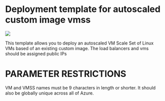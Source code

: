 # Deployment template for autoscaled custom image vmss

<a href="https://portal.azure.com/#create/Microsoft.Template/uri/https%3A%2F%2Fraw.githubusercontent.com%2signiant%2Fazure-vmss-linux-custom%2Fmaster%2Fazuredeploy.json" target="_blank">
    <img src="http://azuredeploy.net/deploybutton.png"/>
</a><a  target="_blank">

This template allows you to deploy an autoscaled VM Scale Set of Linux VMs based of an existing custom image.  The load balancers and vms should be assigned public IPs 

PARAMETER RESTRICTIONS
======================

VM and VMSS names must be 9 characters in length or shorter. It should also be globally unique across all of Azure.
